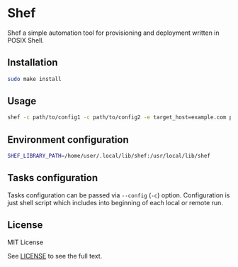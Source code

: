 # Shef

Shef a simple automation tool for provisioning and deployment written in POSIX Shell.

## Installation

```sh
sudo make install
```

## Usage

```sh
shef -c path/to/config1 -c path/to/config2 -e target_host=example.com path/to/tasks...
```

## Environment configuration

```sh
SHEF_LIBRARY_PATH=/home/user/.local/lib/shef:/usr/local/lib/shef
```

## Tasks configuration

Tasks configuration can be passed via `--config` (`-c`) option.
Configuration is just shell script which includes into beginning of each local or remote run.

## License

MIT License

See [LICENSE](LICENSE) to see the full text.
